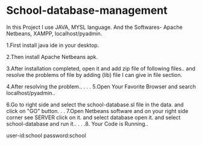 # School-database-management
In this Project I use JAVA, MYSL language. And the Softwares- Apache Netbeans, XAMPP, localhost/pyadmin.

1.First install java ide in your desktop.

2.Then install Apache Netbeans apk.

3.After installation completed, open it and add zip file of following files..
and resolve the problems of file by adding (lib) file I can give in file section.

4.After resolving the problem..
.
.
.
5.Open Your Favorite Browser and search localhost/pyadmin..

6.Go to right side and select the school-database.sl file in the data.
and click on "GO" button.
.
.
7.Open Netbeans software and on your right side corner see SERVER click on it.
and select database open it.
and select school-database and run it..
.
.
.8. Your Code is Running..

user-id:school
password:school

